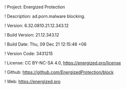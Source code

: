 ! Project: Energized Protection

! Description: ad.porn.malware blocking.

! Version: 6.32.0810.21.12.343.12

! Build Version: 21.12.343.12

! Build Date: Thu, 09 Dec 21 12:15:46 +06

! Version Code: 3431215

! License: CC BY-NC-SA 4.0, https://energized.pro/license

! Github: https://github.com/EnergizedProtection/block

! Web: https://energized.pro
